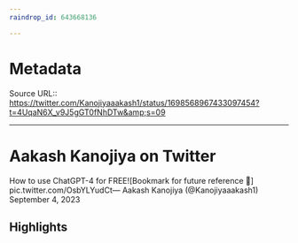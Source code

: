 ```yaml
---
raindrop_id: 643668136

---
```


# Metadata
Source URL:: https://twitter.com/Kanojiyaaakash1/status/1698568967433097454?t=4UqaN6X_v9J5gGT0fNhDTw&amp;s=09


---
# Aakash Kanojiya on Twitter

How to use ChatGPT-4 for FREE![Bookmark for future reference 🔖] pic.twitter.com/OsbYLYudCt— Aakash Kanojiya (@Kanojiyaaakash1) September 4, 2023

## Highlights
